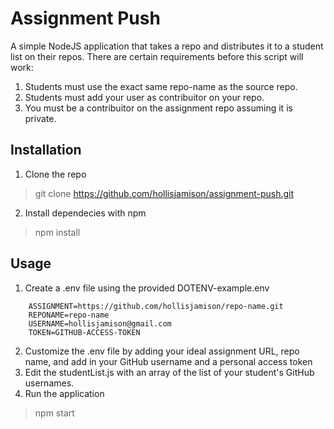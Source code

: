 # Assignment Push
A simple NodeJS application that takes a repo and distributes it to a student list on their repos. There are certain requirements before this script will work:

1. Students must use the exact same repo-name as the source repo.
2. Students must add your user as contribuitor on your repo.
3. You must be a contribuitor on the assignment repo assuming it is private.

## Installation
1. Clone the repo
> git clone https://github.com/hollisjamison/assignment-push.git
2. Install dependecies with npm
> npm install

## Usage
1. Create a .env file using the provided DOTENV-example.env
```
    ASSIGNMENT=https://github.com/hollisjamison/repo-name.git
    REPONAME=repo-name
    USERNAME=hollisjamison@gmail.com
    TOKEN=GITHUB-ACCESS-TOKEN
```
2. Customize the .env file by adding your ideal assignment URL, repo name, and add in your GitHub username and a personal access token
3. Edit the studentList.js with an array of the list of your student's GitHub usernames.
4. Run the application
>npm start
